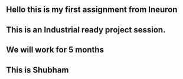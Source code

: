 ## Hello this is my first assignment from Ineuron
## This is an Industrial ready project session.
## We will work for 5 months
## This is Shubham
